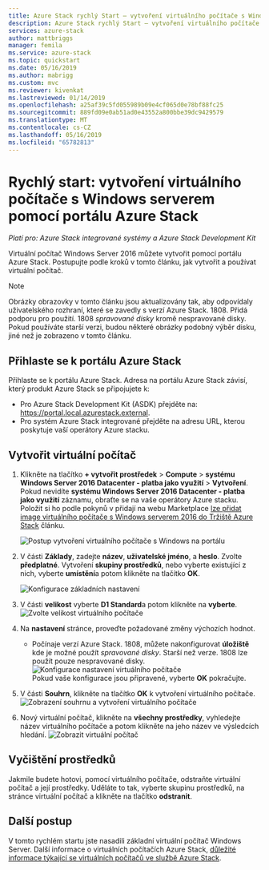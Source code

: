 ```yaml
---
title: Azure Stack rychlý Start – vytvoření virtuálního počítače s Windows
description: Azure Stack rychlý Start – vytvoření virtuálního počítače s Windows pomocí portálu
services: azure-stack
author: mattbriggs
manager: femila
ms.service: azure-stack
ms.topic: quickstart
ms.date: 05/16/2019
ms.author: mabrigg
ms.custom: mvc
ms.reviewer: kivenkat
ms.lastreviewed: 01/14/2019
ms.openlocfilehash: a25af39c5fd055989b09e4cf065d0e78bf88fc25
ms.sourcegitcommit: 889fd09e0ab51ad0e43552a800bbe39dc9429579
ms.translationtype: MT
ms.contentlocale: cs-CZ
ms.lasthandoff: 05/16/2019
ms.locfileid: "65782813"
---
```

# <a name="quickstart-create-a-windows-server-virtual-machine-with-the-azure-stack-portal"></a>Rychlý start: vytvoření virtuálního počítače s Windows serverem pomocí portálu Azure Stack

*Platí pro: Azure Stack integrované systémy a Azure Stack Development Kit*

Virtuální počítač Windows Server 2016 můžete vytvořit pomocí portálu Azure Stack. Postupujte podle kroků v tomto článku, jak vytvořit a používat virtuální počítač.

> [!NOTE]  
> Obrázky obrazovky v tomto článku jsou aktualizovány tak, aby odpovídaly uživatelského rozhraní, které se zavedly s verzí Azure Stack. 1808. Přidá podporu pro použití. 1808 *spravované disky* kromě nespravované disky. Pokud používáte starší verzi, budou některé obrázky podobný výběr disku, jiné než je zobrazeno v tomto článku.  


## <a name="sign-in-to-the-azure-stack-portal"></a>Přihlaste se k portálu Azure Stack

Přihlaste se k portálu Azure Stack. Adresa na portálu Azure Stack závisí, který produkt Azure Stack se připojujete k:

* Pro Azure Stack Development Kit (ASDK) přejděte na: https://portal.local.azurestack.external.
* Pro systém Azure Stack integrované přejděte na adresu URL, kterou poskytuje vaší operátory Azure stacku.

## <a name="create-a-virtual-machine"></a>Vytvořit virtuální počítač

1. Klikněte na tlačítko **+ vytvořit prostředek** > **Compute** > **systému Windows Server 2016 Datacenter - platba jako využití**  >   **Vytvoření**. Pokud nevidíte **systému Windows Server 2016 Datacenter - platba jako využití** záznamu, obraťte se na vaše operátory Azure stacku. Položit si ho podle pokynů v přidají na webu Marketplace [lze přidat image virtuálního počítače s Windows serverem 2016 do Tržiště Azure Stack](../operator/azure-stack-create-and-publish-marketplace-item.md) článku.

    ![Postup vytvoření virtuálního počítače s Windows na portálu](media/azure-stack-quick-windows-portal/image01.png)
2. V části **Základy**, zadejte **název**, **uživatelské jméno**, a **heslo**. Zvolte **předplatné**. Vytvoření **skupiny prostředků**, nebo vyberte existující z nich, vyberte **umístění**a potom klikněte na tlačítko **OK**.

    ![Konfigurace základních nastavení](media/azure-stack-quick-windows-portal/image02.png)
3. V části **velikost** vyberte **D1 Standard**a potom klikněte na **vyberte**.  
    ![Zvolte velikost virtuálního počítače](media/azure-stack-quick-windows-portal/image03.png)

4. Na **nastavení** stránce, proveďte požadované změny výchozích hodnot.
   - Počínaje verzí Azure Stack. 1808, můžete nakonfigurovat **úložiště** kde je možné použít *spravované disky*. Starší než verze. 1808 lze použít pouze nespravované disky.  
   ![Konfigurace nastavení virtuálního počítače](media/azure-stack-quick-windows-portal/image04.png)  
   Pokud vaše konfigurace jsou připravené, vyberte **OK** pokračujte.

5. V části **Souhrn**, klikněte na tlačítko **OK** k vytvoření virtuálního počítače.
    ![Zobrazení souhrnu a vytvoření virtuálního počítače](media/azure-stack-quick-windows-portal/image05.png)

6. Nový virtuální počítač, klikněte na **všechny prostředky**, vyhledejte název virtuálního počítače a potom klikněte na jeho název ve výsledcích hledání.
    ![Zobrazit virtuální počítač](media/azure-stack-quick-windows-portal/image06.png)

## <a name="clean-up-resources"></a>Vyčištění prostředků

Jakmile budete hotovi, pomocí virtuálního počítače, odstraňte virtuální počítač a její prostředky. Uděláte to tak, vyberte skupinu prostředků, na stránce virtuální počítač a klikněte na tlačítko **odstranit**.

## <a name="next-steps"></a>Další postup

V tomto rychlém startu jste nasadili základní virtuální počítač Windows Server. Další informace o virtuálních počítačích Azure Stack, [důležité informace týkající se virtuálních počítačů ve službě Azure Stack](azure-stack-vm-considerations.md).
